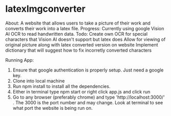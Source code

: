 # latexImgconverter
About: A website that allows users to take a picture of their work and converts their work into a latex file. 
Progress: Currently using google Vision AI OCR to read handwritten data.
Todo: Create own OCR for special characters that Vision AI doesn't support but latex does
      Allow for viewing of original picture along with latex converted version on website
      Implement dictionary that will suggest how to fix incorretly converted characters

Running App:
1) Ensure that google authentication is properly setup. Just need a google key.
2) Clone into local machine
3) Run npm install to install all the dependencies.
4) Either in terminal type npm start or right click app.js and click run
5) Go to any browser (preferably chrome) and type 'http://localhost:3000/' . The 
3000 is the port number and may change. Look at terminal to see what port
the website is being run on.


